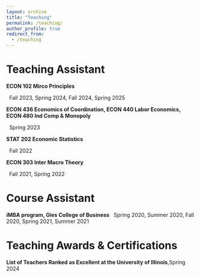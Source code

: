 ```yaml
---
layout: archive
title: "Teaching"
permalink: /teaching/
author_profile: true
redirect_from:
  - /teaching
---
```


Teaching Assistant
=====

**ECON 102 Mirco Principles**

&nbsp;&nbsp;Fall 2023, Spring 2024, Fall 2024, Spring 2025

**ECON 436 Economics of Coordination, ECON 440 Labor Economics, ECON 480 Ind Comp & Monopoly**

&nbsp;&nbsp;Spring 2023

**STAT 202 Economic Statistics**

&nbsp;&nbsp;Fall 2022

**ECON 303 Inter Macro Theory**

&nbsp;&nbsp;Fall 2021, Spring 2022

Course Assistant
=====

**iMBA program, Gies College of Business**
&nbsp;&nbsp;Spring 2020, Summer 2020, Fall 2020, Spring 2021, Summer 2021

Teaching Awards & Certifications
=====
**List of Teachers Ranked as Excellent at the University of Illinois**,Spring 2024

